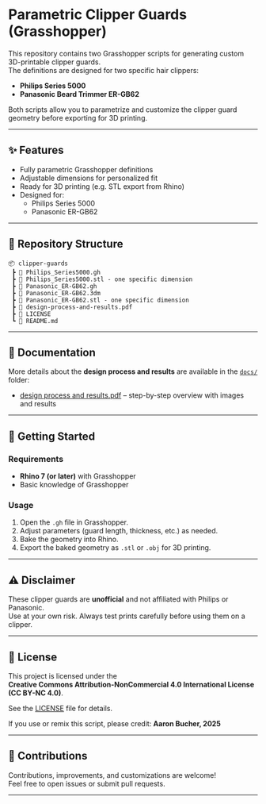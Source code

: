 # Parametric Clipper Guards (Grasshopper)

This repository contains two Grasshopper scripts for generating custom 3D-printable clipper guards.  
The definitions are designed for two specific hair clippers:

- **Philips Series 5000**
- **Panasonic Beard Trimmer ER-GB62**

Both scripts allow you to parametrize and customize the clipper guard geometry before exporting for 3D printing.

---

## ✨ Features
- Fully parametric Grasshopper definitions
- Adjustable dimensions for personalized fit
- Ready for 3D printing (e.g. STL export from Rhino)
- Designed for:
  - Philips Series 5000
  - Panasonic ER-GB62

---

## 📂 Repository Structure
```
📦 clipper-guards
 ┣ 📄 Philips_Series5000.gh
 ┣ 📄 Philips_Series5000.stl - one specific dimension
 ┣ 📄 Panasonic_ER-GB62.gh
 ┣ 📄 Panasonic_ER-GB62.3dm
 ┣ 📄 Panasonic_ER-GB62.stl - one specific dimension
 ┣ 📄 design-process-and-results.pdf
 ┣ 📄 LICENSE
 ┗ 📄 README.md
```

---

## 📖 Documentation
More details about the **design process and results** are available in the [`docs/`](docs/) folder:  
- [design process and results.pdf](docs/design-process-and-results.pdf) – step-by-step overview with images and results   

---

## 🚀 Getting Started

### Requirements
- **Rhino 7 (or later)** with Grasshopper
- Basic knowledge of Grasshopper

### Usage
1. Open the `.gh` file in Grasshopper.
2. Adjust parameters (guard length, thickness, etc.) as needed.
3. Bake the geometry into Rhino.
4. Export the baked geometry as `.stl` or `.obj` for 3D printing.

---

## ⚠️ Disclaimer
These clipper guards are **unofficial** and not affiliated with Philips or Panasonic.  
Use at your own risk. Always test prints carefully before using them on a clipper.

---

## 📜 License
This project is licensed under the  
**Creative Commons Attribution-NonCommercial 4.0 International License (CC BY-NC 4.0)**.  

See the [LICENSE](LICENSE) file for details.

If you use or remix this script, please credit: **Aaron Bucher, 2025**

---

## 🤝 Contributions
Contributions, improvements, and customizations are welcome!  
Feel free to open issues or submit pull requests.

---
